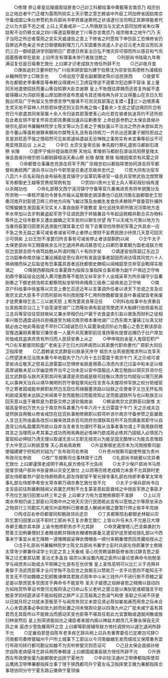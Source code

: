 <!-- { "loadSidebar": true } -->
　　○修理  恭让章皇后陵寝周垣房舍○己卯工科都给事中黄甄等言南京乃  祖宗创业之地迩者午门正楼为雷雨所损实上天示警之意乞敕谕中外臣工同加修省因劾南京守备成国公朱仪参赞机务兵部尚书李宾昏迷欺罔之状请逮付法司明正其罪择能者代之以为大臣不忠之戒  上曰上天垂戒非一二人所致朕当与文武大臣同加修省朱仪等姑宥不治仍移文谕之四川等道监察御史丁川等亦言南京乃  祖宗根本之地午门乃  天子当阳之所迩者雷雨之变实天威谴告之意上下修省之时愿陛下申饬臣工恐惧修省仍自屏远声色亲近书史日御便殿躬理万几凡军国重务进退人才必召元老大臣议而后决仍三日一御经筵讲学则聪明日广君德日修圣治日弘不惟灾异可弭而所以感召和气巩固基图者举在是矣  上曰所言有理事未举行者朕当勉之
　　○刑部尚书陆瑜九年秩满诏复任是日瑜奏乞致仕  上曰卿才识老成朕方倚任所辞不允
　　○己卯夜月食
　　○庚辰追封汉董仲舒为广川伯宋胡安国为建宁伯蔡沈为崇安伯真德修为浦城伯从翰林院学士□辂言也
　　○命巡抚宁夏右副都御史陈价巡抚狭西
　　○提督军务左都御史李秉奏臣等奉敕议得建州三卫虏寇悖逆不道累次犯边罪不容诛  皇上量同天地遣使招抚而董山等自知罪大赴京谢罪  皇上不咎既往厚赐而还若复拘留不遣彼得藉以为词欲将董山厚加款待宣布恩威令其还境毋再为非又议得董山在京日久知我出师及广宁拘留又生愤恨言悖气傲谋不可测况其部落近复蹂＜兰＞边境荼毒生灵天地不容神人共怒若纵使还则又启外夷之侮＜垂夬＞生民之望边境厉阶岂有穷已今欲遣其同来家属十余人令归谕其部落使革心向化若在彼者执迷背约不还所掠在此者反侧不安复怀异志即具奏擒治速兵征剿奏至  上命廷臣参酌之太保会昌侯孙继宗礼部尚书兼翰林院学士陈文等以为王者之于夷狄虽以不治治之然亦未尝纵其为恶今董山等虽称谢罪来朝尚尔桀骜无礼且有各持佩刀一齐杀出还匿妻子据险拒战之言是其稔恶不悛之情昭然可见矣若遽纵遣益无忌惮揆之事势实有未宜秉等前议不可用宜用其后议  上从之
　　○辛巳  太宗文皇帝忌辰  奉先殿行祭礼遣驸马都尉石璟祭  长陵
　　○遣怀宁侯孙镗诣南京祭  天地坛  孝陵驸马都尉石璟诣凤阳祭皇陵太保会昌侯孙继宗驸马都尉薛桓诣天寿山祭  长陵  献陵  景陵  裕陵因南京有风雷之异也
　　○命都督佥事廉忠充游击将军于两广杀贼忠初以都指挥使协同游击将军都督和勇统两广游兵寻以功升今职至是召勇还京故命忠代之
　　○赏大同有功官军八百六十员名彩叚白金布绢有差其镇守少监覃玑等进官一级总兵官修武伯沈煜赞理军务都御史王越等赏赉视常例有加
　　○赏四川贵州土官土兵人等彩叚钞绢有差以杀贼功也
　　○命礼部移文西宁洮河镇守守备等官凡番夷进贡务将年貌簇分及所贡物一一审核开报勿令冒名作毙从监察御史胡深奏也○巡抚河南左副都御史王恕奏河南开封彰德卫辉三府地方间有飞蝗过落及虫蝻生发食伤禾稼除严督委官扑捕外切惟蝗蝻生发固虽天灾实关人事良由臣不能敷宣  圣化巡抚失职所致况河南地方连年水旱加以去岁荆襄盗起军劳于征调民困于转输兼且今年起运税粮并勘合买办物料等件比之往年数多又遭此蝗蝻之灾军民何以聊生伏望  陛下以天戒为可畏以地方为当重将臣罢归田里另选贤能代理其事尤切  陛下去奢崇俭除祭祀军需之外其余一应不急之务无益之事可减省者减省可停止者停止使财不妄费民困少纾庶几天意可回灾沴可弭矣  上曰王恕不准罢归所言事有可减省停止者该部斟酌以闻
　　○壬午太子太保吏部尚书王翱寝疾余五月乞退闲养病词甚恳切上曰卿历事累朝为国老成朕方倚任岂宜辞去但今病笃姑勉从所请时翱八十有四岁矣
　　○谪遂安伯陈韶辽东边卫立功韶奉命南京操江兼巡捕盐徒至仪真时有发盐徒事者韶因而询访得其同党六十人俱纳赂而纵之后盐徒有恐事露具首者巡抚都御史滕昭以闻械韶至京命官会鞫得实故谪之
　　○降狭西都指挥佥事夏鼎为指挥佥事指挥佥事郑泰为副千户俱边卫守哨初鼎守备延绥会达贼入黄河套鼎等不能防又纵军余千人出城采草为所杀镇守少监秦刚奏之下御史顾浩核实都察院拟坐斩特命降鼎三级泰二级俱发边卫守哨
　　○南京户科给事中徐鉴等以灾变上奏乞召还近年以言事调外任者以诱天下忠谠之言及论南京文武大臣多不识而刑部尚书刘孜刚愎不仁用刑惨酷都督吴良叶春戚斌皆老疾废才徒费重禄乞去二三以谢天怒  上宥孜罢吴良等见任
　　○刑科右给事中左贤奏自仪真抵南京沿江上下自芜湖至湖广江西等处俱有盐徒驾使遮洋大船肆行劫掠虽有巡江总兵等官往往受财故纵又兼水旱相仍灶户窘于衣食盗卖引盐以救急而财利之徒相率兴贩恐遇盘诘持兵拒捕遂至为贼况南京根本重地湖广江西东南大藩镇江仪真又财赋必由之地此等盐徒不早扑□□烕诚恐日久延蔓渐成厉阶必为腹心之患乞敕该部会官推选廉刚素著智识兼优者一人量升风宪重职前往淮扬等处提督巡捕仍于灶户厚加优恤戒其盗卖庶责有所归而人民获安奏上从之
　　○甲申晓刻金星入鬼宿犯积尸气○右军都督同知盛广老疾无子乞归大同养病而以其弟惠代职命惠代广原职大同后卫指挥使
　　○乙酉敕谕文武群臣曰朕承天序守  祖宗大业夙夜图惟求所以克享天心然望道未见治效未著今年地载失宁乃六月十五日雷震于南京午门  天之示戒可谓至矣诗云敬天之怒易云游雷震以恐惧修省朕是用斋心涤虑内求己过盖中和未足以格高厚诚敬未足以孚幽显修齐治平之功未足以安中国服远人敢忘勉励以弭灾异咨尔在廷文武群臣与朕共天职其间有谋谟是资勋戚是联司铨衡以清庶位均赋役以理万民典礼以事神天治兵以靖华夷明刑罚守章程掌风纪任言责与夫握将帅军旅之权分钜细官守之寄者固或能举厥职矣然岂无窃位苟禄蔽塞贤路以玷朕之任使者乎又岂无怀私徇利欲成溪壑未达朕之听闻者乎怠而能勉过而能改知止足而能退朕所与也以毗朕志以回天意以底于雍熙是为君臣交修之道钦哉故谕
　　○敕谕南京文武群臣曰朕惟  太祖高皇帝创万世大业于南京所系甚重乃今年六月十五日雷震于午门  天之示戒夫岂徒然朕自用敬以修省戒饬在廷百执事勉修厥职以假穹听咨尔南京守备参赞之臣屡致人言岂无所由盍各改厉以展来效其余百司庶府勿谓朕耳目所不及而隳废其职守以自逸背公向私盈餍其所欲以自弃当言者言勿谓时不我从当事者事勿谓上不我用朕将稽其言之当理而从考其事之成功而用焉典祀必恪神乃歆戎政必练邦乃固赋入必慎民乃富屈抑必伸狱乃清无慢以取谴无怠以忘职无掊克以为能足国无酷惨以为能去恶惟趋于大中至正以称朕意惟  天心其祐焉故敕
　　○升监察御史高宗本为河南按察司副使福建建宁府知府刘钺为广东布政司右参政
　　○升贵州按察司副使熊俊为贵州布政司左参政
　　○改广东按察司佥事林棨于江西
　　○礼部尚书姚夔以灾异奏乞致仕  上曰卿谨慎老成明于典礼朕方倚任不允告闲
　　○太子少保户部尚书马昂提督京储户部尚书张睿俱以灾变乞致仕  上以昂等历练老成精力未衰不允其辞时吏部左侍郎崔恭户部左侍郎杨鼎礼部左侍郎邹干掌光禄寺事礼部右侍郎李春掌太常寺事礼部左侍郎李希安太常寺卿万祺亦奏乞致仕皆不允
　　○太子少保兵部尚书白圭言臣前往荆襄剿贼闻父丧屡乞终制不允复蒙圣恩起臣衰经之中授臣军旅之事臣才不充位乞放归田里以终三年之丧  上曰卿才力有为宜勉修厥职不准辞
　　○上以河南水旱相仍谕工部臣曰河南中州之地天灾流行民困若此宜有以宽恤之尔等原坐采办之物其行三司勘实凡被灾州县物料已徵者遣人解纳米徵之数暂行停止俟丰年完纳
　　○丙戌召右参将都督同知鲍政领兵还京
　　○丁亥都察院右都御史林聪以灾异乞罢归田里以惩不职时工部尚书王复亦奏乞致仁  上皆以升任未久不允是日大理寺卿王概亦具本辞  上谕令勉修职务亦不允其辞
　　○命灵藏僧塔儿巴坚粲袭封为赞善王旧例番僧封王者赐诰敕并锦绮衣帽诸物甚备又遣官护送至彼给授礼部以今西事未宁事宜从省乞降敕一道惟赐袈裟禅衣僧帽各一顺付来朝番僧赍回灵藏给授从之
　　○戊子礼部尚书兼翰林院学士陈文兵部尚书兼学士彭时兵部左侍郎兼学士商辂太常寺少卿兼侍读学士刘定之言上天垂戒  圣心忧劳敕谕群臣修省改过静言思之臣等之过尤重其玷累  圣治尤多盖自  祖宗以来设置内阁之臣所以备论思典命令劝勉圣学与闻庶务以助成太平熙皞之化良有在也伏惟  皇上圣性高明可以比仁义于尧舜并勇智于汤武而臣等才业问学殆不及后世之良弼无以赞助万一言乎论思则不能知无不言言无不尽如魏徵之犯颜敢谏俾其君致贞观年中斗米三钱外户不闭行旅不赍粮之富足是以黎庶犹多贫困言乎典命令不能宣布  圣天子威德之烜赫睿思之精微以鼓动四方如陆贽所草诏书使河北叛将读之归命山东父老听之感泣是以夷狄犹或崛强言乎劝勉圣学则经筵讲读不能如程颐之辞严义正范祖禹之色温气和使  圣聪之乐闻不厌是以日就月将之功犹未至极至于与闻庶务则又未尝见贤必荐如崔祐甫而用舍之际未合人心未尝遇事必争如张九龄而处置之间未惬舆论是以四海九州之广犹未咸宁盖有其君而无其臣所以不能致治而感动天变也臣等不堪其任若此允宜罢黜或退就闲散或放归林泉然后  皇上别简贤能如古之诸臣者来居内阁以裨益大猷庶几天眷永保自无灾异之来  宸虑少宽免臻宵旰之念  上曰卿等职居辅导朕方倚托调爕何以遽乞退闲所辞不允
　　○定襄伯郭登自陈年老多疾乞辞兵柄上曰兵务重寄委任已定卿岂可辞○河南都司奏修甓磁州千户所土城事下工部议以今河南蝗蝻生发而城垣又保障重务宜行布政司转行都司勘议如蝗不为灾听修甓灾则否诏可
　　○己丑太保会昌侯孙继宗自陈老病侵寻乞辞兵柄而奉朝请  上曰卿国戚重臣朕方倚任所辞不允
　　○升狭西左布政使张蓥为副都御史巡抚宁夏地方
　　○辛卯铨注通州卫带俸都指挥使郑云鹰扬卫带俸署都指挥佥事丁瑄于狭西都司升宁夏左屯卫指挥使王徽为署都指挥佥事瑄协同分守宁夏东路云徽俱宁夏领操
